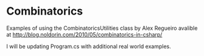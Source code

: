 Combinatorics
=============

Examples of using the CombinatoricsUtilities class by Alex Regueiro
avalible at http://blog.noldorin.com/2010/05/combinatorics-in-csharp/

I will be updating Program.cs with additional real world examples.

